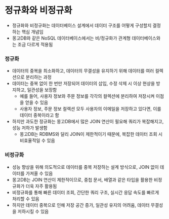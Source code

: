 # 정규화와 비정규화

* 정규화와 비정규화는 데이터베이스 설계에서 데이터 구조를 어떻게 구성할지 결정하는 핵심 개념임
* 몽고DB와 같은 NoSQL 데이터베이스에서는 비/정규화가 관계형 데이터베이스와는 조금 다르게 적용됨

### 정규화

* 데이터의 중복을 최소화하고, 데이터의 무결성을 유지하기 위해 데이터를 여러 컬렉션으로 분리하는 과정
* 데이터는 중복 없이 한 번만 저장되어 데이터의 삽입, 수정 삭제 시 이상 현상을 방지하고, 일관성을 보장함
	* 예를 들어, 사용자 정보와 주문 정보를 각각의 컬렉션에 분리하여 저장시켜 이점을 얻을 수 있음
	* 사용자 정보, 주문 정보 컬렉션 모두 사용자의 이메일을 저장하고 있다면, 이를 데이터 중복이라고 함
* 하지만 과도한 정규화는 몽고DB에서 많은 JOIN 연산이 필요해 쿼리가 복잡해지고, 성능 저하가 발생함
	* 몽고DB는 RDBMS와 달리 JOIN이 제한적이기 때문에, 복잡한 데이터 조회 시 비효율적일 수 있음

### 비정규화

* 성능 향상을 위해 의도적으로 데이터를 중복 저장하는 설계 방식으로, JOIN 없이 데이터를 가져올 수 있음
* 몽고DB는 JOIN 연산이 제한적이므로, 중첩 문서, 배열과 같은 타입을 활용한 비정규화가 더욱 자주 활용됨
* 비정규화를 통해 빠른 데이터 조회, 간단한 쿼리 구조, 실시간 응답 속도를 빠르게 처리할 수 있음
* 하지만 데이터 중복으로 인해 저장 공간 증가, 일관성 유지의 어려움, 데이터 무결성을 저하시킬 수 있음